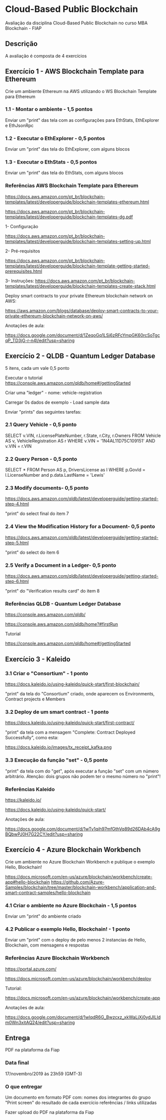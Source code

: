 # Cloud-Based Public Blockchain
Avaliação da disciplina Cloud-Based Public Blockchain no curso MBA Blockchain - FIAP

## Descrição
A avaliação é composta de 4 exercícios

## Exercício 1 - AWS Blockchain Template para Ethereum
Crie um ambiente Ethereum na AWS utilizando o WS Blockchain Template para Ethereum

### 1.1 - Montar o ambiente - 1,5 pontos 

Enviar um "print" das tela com as configurações para EthStats, EthExplorer e EthJsonRpc


### 1.2 - Executar o EthExplorer - 0,5 pontos 

Enviar um "print" das tela do EthExplorer, com alguns blocos


### 1.3 - Executar o EthStats - 0,5 pontos 

Enviar um "print" das tela do EthStats, com alguns blocos



### Referências AWS Blockchain Template para Ethereum

https://docs.aws.amazon.com/pt_br/blockchain-templates/latest/developerguide/blockchain-templates-ethereum.html


https://docs.aws.amazon.com/pt_br/blockchain-templates/latest/developerguide/blockchain-templates-dg.pdf


1- Configuração

https://docs.aws.amazon.com/pt_br/blockchain-templates/latest/developerguide/blockchain-templates-setting-up.html


2- Pré-requisitos

https://docs.aws.amazon.com/pt_br/blockchain-templates/latest/developerguide/blockchain-template-getting-started-prerequisites.html


3- Instruções:
https://docs.aws.amazon.com/pt_br/blockchain-templates/latest/developerguide/blockchain-templates-create-stack.html


Deploy smart contracts to your private Ethereum blockchain network on AWS:

https://aws.amazon.com/blogs/database/deploy-smart-contracts-to-your-private-ethereum-blockchain-network-on-aws/


Anotações de aula:

https://docs.google.com/document/d/1ZeqoGq1LSj6zRFcYmpGK60rcSoTgcqP_TD3jG-r-n4I/edit?usp=sharing



## Exercício 2 - QLDB - Quantum Ledger Database

5 itens, cada um vale 0,5 ponto

Executar o tutorial
https://console.aws.amazon.com/qldb/home#/gettingStarted


Criar uma "ledger" - nome: vehicle-registration

Carregar 0s dados de exemplo - Load sample data

Enviar "prints" das seguintes tarefas:

### 2.1 Query Vehicle - 0,5 ponto

SELECT v.VIN, r.LicensePlateNumber, r.State, r.City, r.Owners
FROM Vehicle AS v, VehicleRegistration AS r
WHERE v.VIN = '1N4AL11D75C109151'
AND v.VIN = r.VIN

### 2.2 Query Person - 0,5 ponto

SELECT * FROM Person AS p, DriversLicense as l
WHERE p.GovId = l.LicenseNumber
and p.data.LastName = 'Lewis'


### 2.3 Modify documents- 0,5 ponto

https://docs.aws.amazon.com/qldb/latest/developerguide/getting-started-step-4.html

"print" do select final do item 7


### 2.4 View the Modification History for a Document- 0,5 ponto

https://docs.aws.amazon.com/qldb/latest/developerguide/getting-started-step-5.html

"print" do select do item 6

### 2.5 Verify a Document in a Ledger- 0,5 ponto

https://docs.aws.amazon.com/qldb/latest/developerguide/getting-started-step-6.html

"print" do "Verification results card" do item 8


### Referências QLDB - Quantum Ledger Database


https://console.aws.amazon.com/qldb/


https://console.aws.amazon.com/qldb/home?#firstRun


Tutorial

https://console.aws.amazon.com/qldb/home#/gettingStarted



## Exercício 3 - Kaleido


### 3.1 Criar o "Consortium" - 1 ponto

https://docs.kaleido.io/using-kaleido/quick-start/first-blockchain/

"print" da tela do "Consortium" criado, onde aparecem os Environments, Contract projects e Members


### 3.2 Deploy de um smart contract - 1 ponto

https://docs.kaleido.io/using-kaleido/quick-start/first-contract/

"print" da tela com a mensagem "Complete: Contract Deployed Successfully", como esta:

https://docs.kaleido.io/images/tx_receipt_kafka.png


### 3.3 Execução da função "set" - 0,5 ponto

"print" da tela com do "get", após executar a função "set" com um número arbitrário. Atenção: dois grupos não podem ter o mesmo número no "print"!



### Referências Kaleido

https://kaleido.io/

https://docs.kaleido.io/using-kaleido/quick-start/


Anotações de aula:

https://docs.google.com/document/d/1wTv1qih97mfGthVq89d26DAb4cA9gBQbwPJ0H7G22CY/edit?usp=sharing



## Exercício 4 - Azure Blockchain Workbench
Crie um ambiente no Azure Blockchain Workbench e publique o exemplo Hello, Blockchain!

https://docs.microsoft.com/en-us/azure/blockchain/workbench/create-app#hello-blockchain
https://github.com/Azure-Samples/blockchain/tree/master/blockchain-workbench/application-and-smart-contract-samples/hello-blockchain

### 4.1 Criar o ambiente no Azure Blockchain - 1,5 pontos
Enviar um "print" do ambiente criado

### 4.2 Publicar o exemplo Hello, Blockchain! - 1 ponto
Enviar um "print" com o deploy de pelo menos 2 instancias de Hello, Blockchain, com mensagens e respostas


### Referências Azure Blockchain Workbench

https://portal.azure.com/


https://docs.microsoft.com/en-us/azure/blockchain/workbench/deploy


Tutorial:

https://docs.microsoft.com/en-us/azure/blockchain/workbench/create-app


Anotações de aula:

https://docs.google.com/document/d/1wlqdR6G_Bwzcxz_xkWaLjXj0ydJILIdm0Wn3xitAQ24/edit?usp=sharing


## Entrega
PDF na plataforma da Fiap

### Data final
17/novembro/2019 às 23h59 (GMT-3)

### O que entregar
Um documento em formato PDF com:
nomes dos integrantes do grupo
"Print screen" do resultado de cada exercício
referências / links utilizadas

Fazer upload do PDF na plataforma da Fiap

